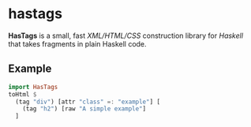 # hastags
**HasTags** is a small, fast *XML/HTML/CSS* construction library for *Haskell* that takes fragments in plain Haskell code.

## Example
```haskell
import HasTags
toHtml $
  (tag "div") [attr "class" =: "example"] [
    (tag "h2") [raw "A simple example"]
  ]
```
